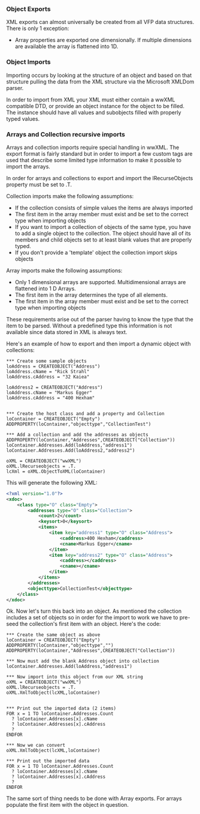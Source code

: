 ﻿### Object ExportsXML exports can almost universally be created from all VFP data structures. There is only 1 exception:* Array properties are exported one dimensionally. If multiple dimensions are available the array is flattened into 1D.### Object ImportsImporting occurs by looking at the structure of an object and based on that structure pulling the data from the XML structure via the Microsoft XMLDom parser.In order to import from XML your XML must either contain a wwXML compatible DTD, or provide an object instance for the object to be filled. The instance should have all values and subobjects filled with properly typed values.### Arrays and Collection recursive importsArrays and collection imports require special handling in wwXML. The export format is fairly standard but in order to import a few custom tags are used that describe some limited type information to make it possible to import the arrays. In order for arrays and collections to export and import  the lRecurseObjects property must be set to .T. Collection imports make the following assumptions:* If the collection consists of simple values the items are always imported* The first item in the array member must exist and be set to the correct type when importing objects* If you want to import a collection of objects of the same type, you have to add a single object to the collection. The object should have all of its members and child objects set to at least blank values that are properly typed.* If you don't provide a 'template' object the collection import skips objectsArray imports make the following assumptions:* Only 1 dimensional arrays are supported. Multidimensional arrays are flattened into 1 D Arrays. * The first item in the array determines the type of all elements.* The first item in the array member must exist and be set to the correct type when importing objectsThese requirements arise out of the parser having to know the type that the item to be parsed. Without a predefined type this information is not available since data stored in XML is always text.Here's an example of how to export and then import a dynamic object with collections:```foxpro*** Create some sample objectsloAddress = CREATEOBJECT("Address")loAddress.cName = "Rick Strahl"loAddress.cAddress = "32 Kaiea"loAddress2 = CREATEOBJECT("Address")loAddress.cName = "Markus Egger"loAddress.cAddress = "400 Hexham"*** Create the host class and add a property and CollectionloContainer = CREATEOBJECT("Empty")ADDPROPERTY(loContainer,"objecttype","CollectionTest")*** Add a collection and add the addresses as objectsADDPROPERTY(loContainer,"Addresses",CREATEOBJECT("Collection"))loContainer.Addresses.Add(loAddress,"address1")loContainer.Addresses.Add(loAddress2,"address2")oXML = CREATEOBJECT("wwXML")oXML.lRecurseobjects = .T.lcXml = oXML.ObjectToXML(loContainer)```This will generate the following XML:```xml<?xml version="1.0"?><xdoc>	<class type="O" class="Empty">		<addresses type="O" class="Collection">			<count>2</count>			<keysort>0</keysort>			<items>				<item key="address1" type="O" class="Address">					<caddress>400 Hexham</caddress>					<cname>Markus Egger</cname>				</item>				<item key="address2" type="O" class="Address">					<caddress></caddress>					<cname></cname>				</item>			</items>		</addresses>		<objecttype>CollectionTest</objecttype>	</class></xdoc>```Ok. Now let's turn this back into an object. As mentioned the collection includes a set of objects so in order for the import to work we have to pre-seed the collection's first item with an object. Here's the code:```foxpro*** Create the same object as aboveloContainer = CREATEOBJECT("Empty")ADDPROPERTY(loContainer,"objecttype","")ADDPROPERTY(loContainer,"Addresses",CREATEOBJECT("Collection"))*** Now must add the blank Address object into collectionloContainer.Addresses.Add(loAddress,"address1")*** Now import into this object from our XML stringoXML = CREATEOBJECT("wwXML")oXML.lRecurseobjects = .T.oXML.XmlToObject(lcXML,loContainer)*** Print out the imported data (2 items)FOR x = 1 TO loContainer.Addresses.Count  ? loContainer.Addresses[x].cName  ? loContainer.Addresses[x].cAddress  ?ENDFOR*** Now we can convertoXML.XmlToObject(lcXML,loContainer)*** Print out the imported dataFOR x = 1 TO loContainer.Addresses.Count  ? loContainer.Addresses[x].cName  ? loContainer.Addresses[x].cAddress  ?ENDFOR```The same sort of thing needs to be done with Array exports. For arrays populate the first item with the object in question.